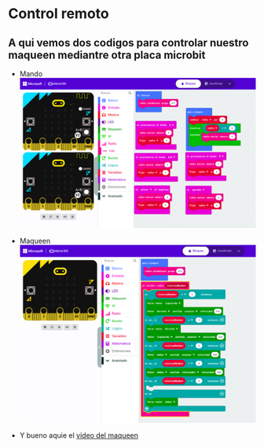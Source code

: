 # Control remoto

## A qui vemos dos codigos para controlar nuestro maqueen mediantre otra placa microbit

- Mando
![image text](mando_inflarojos.png)

- Maqueen
![image text](coche_inflarojos.png)

- Y bueno aquie el [video del maqueen]()
